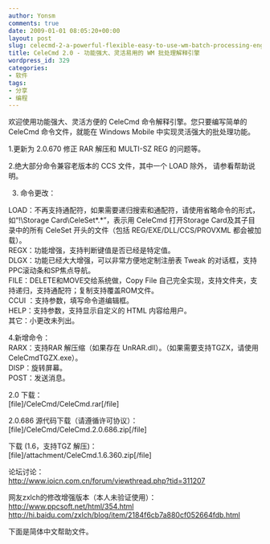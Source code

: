 ```yaml
---
author: Yonsm
comments: true
date: 2009-01-01 08:05:20+00:00
layout: post
slug: celecmd-2-a-powerful-flexible-easy-to-use-wm-batch-processing-engine
title: CeleCmd 2.0 - 功能强大、灵活易用的 WM 批处理解释引擎
wordpress_id: 329
categories:
- 软件
tags:
- 分享
- 编程
---
```


欢迎使用功能强大、灵活方便的 CeleCmd 命令解释引擎。您只要编写简单的 CeleCmd 命令文件，就能在 Windows Mobile 中实现灵活强大的批处理功能。  
  
1.更新为 2.0.670 修正 RAR 解压和 MULTI-SZ REG 的问题等。<!-- more -->  
  
2.绝大部分命令兼容老版本的 CCS 文件，其中一个 LOAD 除外， 请参看帮助说明。  
  
3. 命令更改：  
  
LOAD：不再支持通配符，如果需要递归搜索和通配符，请使用省略命令的形式，如“!\Storage Card\CeleSet*.*”，表示用 CeleCmd 打开Storage Card及其子目录中的所有 CeleSet 开头的文件（包括 REG/EXE/DLL/CCS/PROVXML 都会被加载）。  
REGX：功能增强，支持判断键值是否已经是特定值。  
DLGX：功能已经大大增强，可以非常方便地定制注册表 Tweak 的对话框，支持PPC滚动条和SP焦点导航。  
FILE：DELETE和MOVE交给系统做，Copy File 自己完全实现，支持文件夹，支持递归，支持通配符；复制支持覆盖ROM文件。  
CCUI ：支持参数，填写命令道编辑框。  
HELP：支持参数，支持显示自定义的 HTML 内容给用户。  
其它：小更改未列出。  
  
4.新增命令：  
RARX：支持RAR 解压缩（如果存在 UnRAR.dll）。（如果需要支持TGZX，请使用 CeleCmdTGZX.exe）。  
DISP：旋转屏幕。  
POST：发送消息。  
  
  
2.0 下载：  
[file]/CeleCmd/CeleCmd.rar[/file]  
  
2.0.686 源代码下载（请遵循许可协议）：  
[file]/CeleCmd/CeleCmd.2.0.686.zip[/file]  
  
下载 (1.6，支持TGZ 解压)：  
[file]/attachment/CeleCmd.1.6.360.zip[/file]  
  
论坛讨论：  
http://www.ioicn.com.cn/forum/viewthread.php?tid=311207  
  
网友zxlch的修改增强版本（本人未验证使用）：  
http://www.ppcsoft.net/html/354.html  
http://hi.baidu.com/zxlch/blog/item/2184f6cb7a880cf052664fdb.html  
  
下面是简体中文帮助文件。  
  

